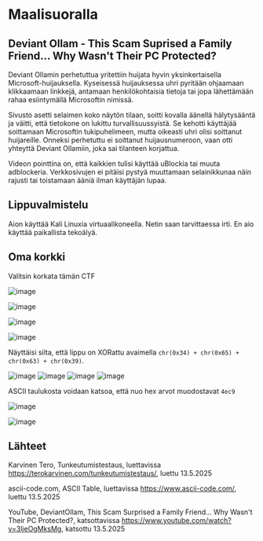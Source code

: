 # Maalisuoralla

## Deviant Ollam - This Scam Suprised a Family Friend... Why Wasn't Their PC Protected?
Deviant Ollamin perhetuttua yritettiin huijata hyvin yksinkertaisella Microsoft-huijauksella. Kyseisessä huijauksessa uhri pyritään ohjaamaan klikkaamaan linkkejä, antamaan henkilökohtaisia tietoja tai jopa lähettämään rahaa esiintymällä Microsoftin nimissä.

Sivusto asetti selaimen koko näytön tilaan, soitti kovalla äänellä hälytysääntä ja väitti, että tietokone on lukittu turvallisuussyistä. Se kehotti käyttäjää soittamaan Microsoftin tukipuhelimeen, mutta oikeasti uhri olisi soittanut huijareille. Onneksi perhetuttu ei soittanut huijausnumeroon, vaan otti yhteyttä Deviant Ollamiin, joka sai tilanteen korjattua.

Videon pointtina on, että kaikkien tulisi käyttää uBlockia tai muuta adblockeria. Verkkosivujen ei pitäisi pystyä muuttamaan selainikkunaa näin rajusti tai toistamaan ääniä ilman käyttäjän lupaa.

## Lippuvalmistelu

Aion käyttää Kali Linuxia virtuaalikoneella. Netin saan tarvittaessa irti. En aio käyttää paikallista tekoälyä. 

## Oma korkki

Valitsin korkata tämän CTF

![image](https://github.com/user-attachments/assets/7db691dc-ecd7-40aa-9381-1ec859f8f9b6)

![image](https://github.com/user-attachments/assets/45b7b130-affc-41a2-8214-97f3153e46ed)

![image](https://github.com/user-attachments/assets/572bc4ec-c477-466f-8ebf-f4134638f5c9)

![image](https://github.com/user-attachments/assets/b8b63ded-2cfc-430c-89ad-9769c3413594)

Näyttäisi silta, että lippu on XORattu avaimella `chr(0x34) + chr(0x65) + chr(0x63) + chr(0x39)`.

![image](https://github.com/user-attachments/assets/45cf331b-5e92-43b8-a7ca-509db89c528a)
![image](https://github.com/user-attachments/assets/9f070607-d8ef-4178-8103-36bc6e02d8e7)
![image](https://github.com/user-attachments/assets/a8741471-8c96-4645-8569-d1efc4e3a7ec)
![image](https://github.com/user-attachments/assets/9d1c8c5b-68dd-4c3e-98e6-153009548efa)

ASCII taulukosta voidaan katsoa, että nuo hex arvot muodostavat `4ec9`

![image](https://github.com/user-attachments/assets/8d9dd56b-1a32-471f-9d92-a2656a0de74d)

![image](https://github.com/user-attachments/assets/21ac9019-ef0a-45b0-b979-824e5d4698f2)

## Lähteet

Karvinen Tero, Tunkeutumistestaus, luettavissa https://terokarvinen.com/tunkeutumistestaus/, luettu 13.5.2025

ascii-code.com, ASCII Table, luettavissa https://www.ascii-code.com/, luettu 13.5.2025

YouTube, DeviantOllam, This Scam Surprised a Family Friend... Why Wasn't Their PC Protected?, katsottavissa https://www.youtube.com/watch?v=3ljeOgMksMg, katsottu 13.5.2025

